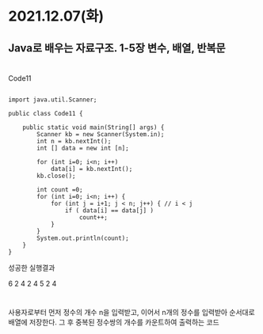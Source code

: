 # 2021.12.07(화)

## Java로 배우는 자료구조. 1-5장 변수, 배열, 반복문


# 

Code11

```

import java.util.Scanner;

public class Code11 {

	public static void main(String[] args) {
		Scanner kb = new Scanner(System.in);
		int n = kb.nextInt();
		int [] data = new int [n];
		
		for (int i=0; i<n; i++)
			data[i] = kb.nextInt();
		kb.close();
		
		int count =0;
		for (int i=0; i<n; i++) {
			for (int j = i+1; j < n; j++) {	// i < j
				if ( data[i] == data[j] )
					count++;
			}
		}
		System.out.println(count);
	}
}

```

성공한 실행결과

6
2 4 2 4 5 2
4

# 

사용자로부터 먼저 정수의 개수 n을 입력받고, 이어서 n개의 정수를 입력받아 순서대로 배열에 저장한다. 그 후 중복된 정수쌍의 개수를 카운트하여 출력하는 코드